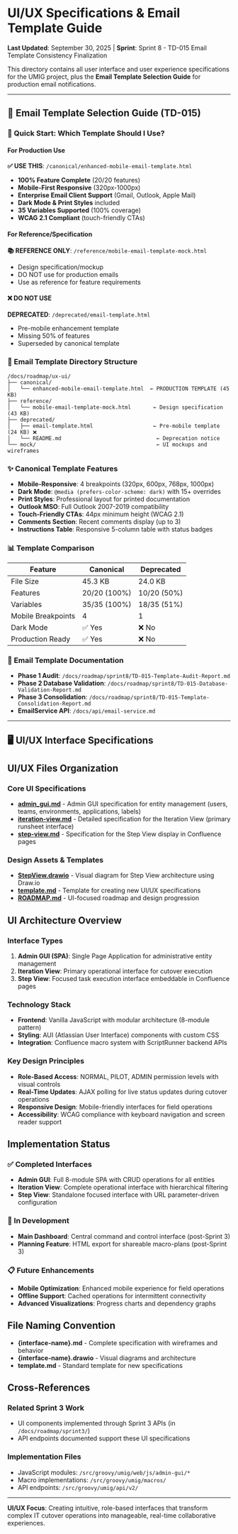 # UI/UX Specifications & Email Template Guide

**Last Updated**: September 30, 2025 | **Sprint**: Sprint 8 - TD-015 Email Template Consistency Finalization

This directory contains all user interface and user experience specifications for the UMIG project, plus the **Email Template Selection Guide** for production email notifications.

---

## 📧 Email Template Selection Guide (TD-015)

### 🎯 Quick Start: Which Template Should I Use?

#### For Production Use

**✅ USE THIS**: `/canonical/enhanced-mobile-email-template.html`

- **100% Feature Complete** (20/20 features)
- **Mobile-First Responsive** (320px-1000px)
- **Enterprise Email Client Support** (Gmail, Outlook, Apple Mail)
- **Dark Mode & Print Styles** included
- **35 Variables Supported** (100% coverage)
- **WCAG 2.1 Compliant** (touch-friendly CTAs)

#### For Reference/Specification

**📚 REFERENCE ONLY**: `/reference/mobile-email-template-mock.html`

- Design specification/mockup
- DO NOT use for production emails
- Use as reference for feature requirements

#### ❌ DO NOT USE

**DEPRECATED**: `/deprecated/email-template.html`

- Pre-mobile enhancement template
- Missing 50% of features
- Superseded by canonical template

### 📂 Email Template Directory Structure

```
/docs/roadmap/ux-ui/
├── canonical/
│   └── enhanced-mobile-email-template.html  ← PRODUCTION TEMPLATE (45 KB)
├── reference/
│   └── mobile-email-template-mock.html       ← Design specification (43 KB)
├── deprecated/
│   ├── email-template.html                   ← Pre-mobile template (24 KB) ❌
│   └── README.md                              ← Deprecation notice
└── mock/                                      ← UI mockups and wireframes
```

### ✨ Canonical Template Features

- **Mobile-Responsive**: 4 breakpoints (320px, 600px, 768px, 1000px)
- **Dark Mode**: `@media (prefers-color-scheme: dark)` with 15+ overrides
- **Print Styles**: Professional layout for printed documentation
- **Outlook MSO**: Full Outlook 2007-2019 compatibility
- **Touch-Friendly CTAs**: 44px minimum height (WCAG 2.1)
- **Comments Section**: Recent comments display (up to 3)
- **Instructions Table**: Responsive 5-column table with status badges

### 📊 Template Comparison

| Feature            | Canonical    | Deprecated  |
| ------------------ | ------------ | ----------- |
| File Size          | 45.3 KB      | 24.0 KB     |
| Features           | 20/20 (100%) | 10/20 (50%) |
| Variables          | 35/35 (100%) | 18/35 (51%) |
| Mobile Breakpoints | 4            | 1           |
| Dark Mode          | ✅ Yes       | ❌ No       |
| Production Ready   | ✅ Yes       | ❌ No       |

### 🔗 Email Template Documentation

- **Phase 1 Audit**: `/docs/roadmap/sprint8/TD-015-Template-Audit-Report.md`
- **Phase 2 Database Validation**: `/docs/roadmap/sprint8/TD-015-Database-Validation-Report.md`
- **Phase 3 Consolidation**: `/docs/roadmap/sprint8/TD-015-Template-Consolidation-Report.md`
- **EmailService API**: `/docs/api/email-service.md`

---

## 🖥️ UI/UX Interface Specifications

## UI/UX Files Organization

### Core UI Specifications

- **[admin_gui.md](./admin_gui.md)** - Admin GUI specification for entity management (users, teams, environments, applications, labels)
- **[iteration-view.md](./iteration-view.md)** - Detailed specification for the Iteration View (primary runsheet interface)
- **[step-view.md](./step-view.md)** - Specification for the Step View display in Confluence pages

### Design Assets & Templates

- **[StepView.drawio](./StepView.drawio)** - Visual diagram for Step View architecture using Draw.io
- **[template.md](./template.md)** - Template for creating new UI/UX specifications
- **[ROADMAP.md](./ROADMAP.md)** - UI-focused roadmap and design progression

## UI Architecture Overview

### Interface Types

1. **Admin GUI (SPA)**: Single Page Application for administrative entity management
2. **Iteration View**: Primary operational interface for cutover execution
3. **Step View**: Focused task execution interface embeddable in Confluence pages

### Technology Stack

- **Frontend**: Vanilla JavaScript with modular architecture (8-module pattern)
- **Styling**: AUI (Atlassian User Interface) components with custom CSS
- **Integration**: Confluence macro system with ScriptRunner backend APIs

### Key Design Principles

- **Role-Based Access**: NORMAL, PILOT, ADMIN permission levels with visual controls
- **Real-Time Updates**: AJAX polling for live status updates during cutover operations
- **Responsive Design**: Mobile-friendly interfaces for field operations
- **Accessibility**: WCAG compliance with keyboard navigation and screen reader support

## Implementation Status

### ✅ Completed Interfaces

- **Admin GUI**: Full 8-module SPA with CRUD operations for all entities
- **Iteration View**: Complete operational interface with hierarchical filtering
- **Step View**: Standalone focused interface with URL parameter-driven configuration

### 🚧 In Development

- **Main Dashboard**: Central command and control interface (post-Sprint 3)
- **Planning Feature**: HTML export for shareable macro-plans (post-Sprint 3)

### 📋 Future Enhancements

- **Mobile Optimization**: Enhanced mobile experience for field operations
- **Offline Support**: Cached operations for intermittent connectivity
- **Advanced Visualizations**: Progress charts and dependency graphs

## File Naming Convention

- **{interface-name}.md** - Complete specification with wireframes and behavior
- **{interface-name}.drawio** - Visual diagrams and architecture
- **template.md** - Standard template for new specifications

## Cross-References

### Related Sprint 3 Work

- UI components implemented through Sprint 3 APIs (in `/docs/roadmap/sprint3/`)
- API endpoints documented support these UI specifications

### Implementation Files

- JavaScript modules: `/src/groovy/umig/web/js/admin-gui/*`
- Macro implementations: `/src/groovy/umig/macros/`
- API endpoints: `/src/groovy/umig/api/v2/`

---

**UI/UX Focus**: Creating intuitive, role-based interfaces that transform complex IT cutover operations into manageable, real-time collaborative experiences.
